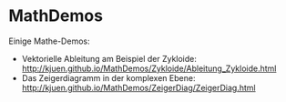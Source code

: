 MathDemos
=========

Einige Mathe-Demos:

* Vektorielle Ableitung am Beispiel der Zykloide:
  <http://kjuen.github.io/MathDemos/Zykloide/Ableitung_Zykloide.html>
* Das Zeigerdiagramm in der komplexen Ebene:
  <http://kjuen.github.io/MathDemos/ZeigerDiag/ZeigerDiag.html>

